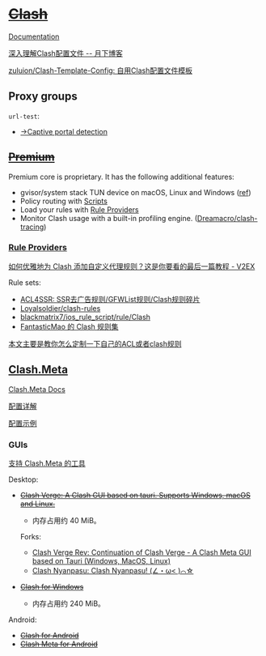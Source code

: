 # ~~[Clash](https://github.com/Dreamacro/clash)~~
[Documentation](https://dreamacro.github.io/clash/)

[深入理解Clash配置文件 -- 月下博客](https://ssrvps.org/archives/9988)

[zuluion/Clash-Template-Config: 自用Clash配置文件模板](https://github.com/zuluion/Clash-Template-Config)

## Proxy groups
`url-test`:
- [→Captive portal detection](../Captive%20Portal.md#detection)

## ~~[Premium](https://github.com/Dreamacro/clash/wiki/Clash-Premium-Features)~~
Premium core is proprietary. It has the following additional features:
- gvisor/system stack TUN device on macOS, Linux and Windows ([ref](https://github.com/Dreamacro/clash/wiki/Clash-Premium-Features#tun-device))
- Policy routing with [Scripts](https://github.com/Dreamacro/clash/wiki/Clash-Premium-Features#script)
- Load your rules with [Rule Providers](https://github.com/Dreamacro/clash/wiki/Clash-Premium-Features#rule-providers)
- Monitor Clash usage with a built-in profiling engine. ([Dreamacro/clash-tracing](https://github.com/Dreamacro/clash-tracing))

### [Rule Providers](https://github.com/Dreamacro/clash/wiki/Clash-Premium-Features#rule-providers)
[如何优雅地为 Clash 添加自定义代理规则？这是你要看的最后一篇教程 - V2EX](https://v2ex.com/t/949462)

Rule sets:
- [ACL4SSR: SSR去广告规则/GFWList规则/Clash规则碎片](https://github.com/ACL4SSR/ACL4SSR/tree/master)
- [Loyalsoldier/clash-rules](https://github.com/Loyalsoldier/clash-rules)
- [blackmatrix7/ios_rule_script/rule/Clash](https://github.com/blackmatrix7/ios_rule_script/tree/master/rule/Clash)
- [FantasticMao 的 Clash 规则集](https://github.com/fantasticmao/clash-rules)

[本文主要是教你怎么定制一下自己的ACL或者clash规则](https://gist.github.com/Teraflopst/d53f1dbc3dcc350154c1beba03290a4b)

## [Clash.Meta](https://github.com/MetaCubeX/mihomo/tree/Alpha)
[Clash.Meta Docs](https://wiki.metacubex.one/)

[配置详解](https://wiki.metacubex.one/config/)

[配置示例](https://wiki.metacubex.one/example/)

### GUIs
[支持 Clash.Meta 的工具](https://wiki.metacubex.one/client/)

Desktop:
- ~~[Clash Verge: A Clash GUI based on tauri. Supports Windows, macOS and Linux.](https://github.com/zzzgydi/clash-verge)~~
  - 内存占用约 40 MiB。
  
  Forks:
  - [Clash Verge Rev: Continuation of Clash Verge - A Clash Meta GUI based on Tauri (Windows, MacOS, Linux)](https://github.com/clash-verge-rev/clash-verge-rev)
  - [Clash Nyanpasu: Clash Nyanpasu! (∠・ω< )⌒☆​](https://github.com/keiko233/clash-nyanpasu)
- ~~[Clash for Windows](https://github.com/Fndroid/clash_for_windows_pkg)~~
  - 内存占用约 240 MiB。

Android:
- ~~[Clash for Android](https://github.com/Kr328/ClashForAndroid)~~
- ~~[Clash Meta for Android](https://github.com/MetaCubeX/ClashMetaForAndroid)~~